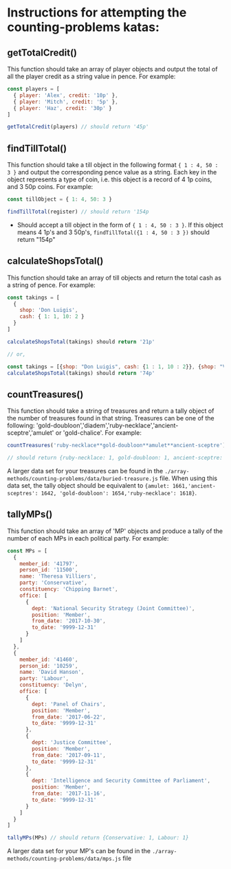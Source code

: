 # Instructions for attempting the counting-problems katas:

## getTotalCredit()

This function should take an array of player objects and output the total of all the player credit as a string value in pence. For example:

```js
const players = [
  { player: 'Alex', credit: '10p' },
  { player: 'Mitch', credit: '5p' },
  { player: 'Haz', credit: '30p' }
]

getTotalCredit(players) // should return '45p'
```

## findTillTotal()

This function should take a till object in the following format `{ 1 : 4, 50 : 3 }` and output the corresponding pence value as a string. Each key in the object represents a type of coin, i.e. this object is a record of 4 1p coins, and 3 50p coins. For example:

```js
const tillObject = { 1: 4, 50: 3 }

findTillTotal(register) // should return '154p
```

- Should accept a till object in the form of `{ 1 : 4, 50 : 3 }`. If this object means 4 1p's and 3 50p's, `findTillTotal({1 : 4, 50 : 3 })` should return "154p"

## calculateShopsTotal()

This function should take an array of till objects and return the total cash as a string of pence. For example:

```js
const takings = [
  {
    shop: 'Don Luigis',
    cash: { 1: 1, 10: 2 }
  }
]

calculateShopsTotal(takings) should return '21p'

// or,

const takings = [{shop: "Don Luigis", cash: {1 : 1, 10 : 2}}, {shop: "Vertigo", cash : {1 : 3, 2 : 5, 10 : 4}}]
calculateShopsTotal(takings) should return '74p'

```

## countTreasures()

This function should take a string of treasures and return a tally object of the number of treasures found in that string. Treasures can be one of the following: 'gold-doubloon','diadem','ruby-necklace','ancient-sceptre','amulet' or 'gold-chalice'. For example:

```js
countTreasures('ruby-necklace**gold-doubloon**amulet**ancient-sceptre')

// should return {ruby-necklace: 1, gold-doubloon: 1, ancient-sceptre: 1}
```

A larger data set for your treasures can be found in the `./array-methods/counting-problems/data/buried-treasure.js` file. When using this data set, the tally object should be equivalent to `{amulet: 1661,'ancient-sceptres': 1642, 'gold-doubloon': 1654,'ruby-necklace': 1618}`.

## tallyMPs()

This function should take an array of 'MP' objects and produce a tally of the number of each MPs in each political party. For example:

```js
const MPs = [
  {
    member_id: '41797',
    person_id: '11500',
    name: 'Theresa Villiers',
    party: 'Conservative',
    constituency: 'Chipping Barnet',
    office: [
      {
        dept: 'National Security Strategy (Joint Committee)',
        position: 'Member',
        from_date: '2017-10-30',
        to_date: '9999-12-31'
      }
    ]
  },
  {
    member_id: '41460',
    person_id: '10259',
    name: 'David Hanson',
    party: 'Labour',
    constituency: 'Delyn',
    office: [
      {
        dept: 'Panel of Chairs',
        position: 'Member',
        from_date: '2017-06-22',
        to_date: '9999-12-31'
      },
      {
        dept: 'Justice Committee',
        position: 'Member',
        from_date: '2017-09-11',
        to_date: '9999-12-31'
      },
      {
        dept: 'Intelligence and Security Committee of Parliament',
        position: 'Member',
        from_date: '2017-11-16',
        to_date: '9999-12-31'
      }
    ]
  }
]

tallyMPs(MPs) // should return {Conservative: 1, Labour: 1}
```

A larger data set for your MP's can be found in the `./array-methods/counting-problems/data/mps.js` file
